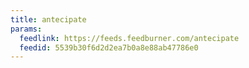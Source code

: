 ```yaml
---
title: antecipate
params:
  feedlink: https://feeds.feedburner.com/antecipate
  feedid: 5539b30f6d2d2ea7b0a8e88ab47786e0
---
```

